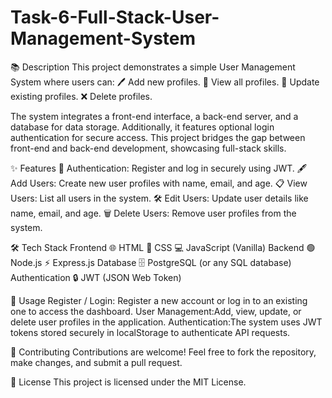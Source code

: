 # Task-6-Full-Stack-User-Management-System

📚 Description
This project demonstrates a simple User Management System where users can:
🖊️ Add new profiles.
👀 View all profiles.
🔄 Update existing profiles.
❌ Delete profiles.

The system integrates a front-end interface, a back-end server, and a database for data storage. Additionally, it features optional login authentication for secure access. This project bridges the gap between front-end and back-end development, showcasing full-stack skills.

✨ Features
🔐 Authentication: Register and log in securely using JWT.
🖋️ Add Users: Create new user profiles with name, email, and age.
📋 View Users: List all users in the system.
🛠️ Edit Users: Update user details like name, email, and age.
🗑️ Delete Users: Remove user profiles from the system.

🛠️ Tech Stack
Frontend
🌐 HTML
🎨 CSS
💻 JavaScript (Vanilla)
Backend
🟢 Node.js
⚡ Express.js
Database
🗄️ PostgreSQL (or any SQL database)
Authentication
🔒 JWT (JSON Web Token)

🚀 Usage
Register / Login: Register a new account or log in to an existing one to access the dashboard.
User Management:Add, view, update, or delete user profiles in the application.
Authentication:The system uses JWT tokens stored securely in localStorage to authenticate API requests.

🤝 Contributing
Contributions are welcome! Feel free to fork the repository, make changes, and submit a pull request.

📜 License
This project is licensed under the MIT License.
